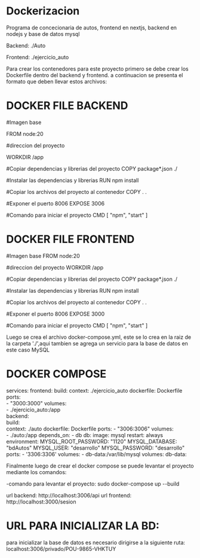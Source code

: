 # Dockerizacion

Programa de concecionaria de autos, frontend en nextjs, backend en nodejs y base de datos mysql

Backend: ./Auto  

Frontend: ./ejercicio_auto  

Para crear los contenedores para este proyecto primero se debe crear los Dockerfile dentro del backend y frontend.
a continuacion se presenta el formato que deben llevar estos archivos:  


# DOCKER FILE BACKEND

#Imagen base  

FROM node:20  


#direccion del proyecto  

WORKDIR /app  


#Copiar dependencias y librerias del proyecto
COPY package*.json ./

#Instalar las dependencias y librerias
RUN npm install

#Copiar los archivos del proyecto al contenedor
COPY . . 

#Exponer el puerto 8006
EXPOSE 3006

#Comando para iniciar el proyecto
CMD [ "npm", "start" ]


# DOCKER FILE FRONTEND

#Imagen base
FROM node:20

#direccion del proyecto
WORKDIR /app

#Copiar dependencias y librerias del proyecto
COPY package*.json ./

#Instalar las dependencias y librerias
RUN npm install

#Copiar los archivos del proyecto al contenedor
COPY . . 

#Exponer el puerto 8006
EXPOSE 3000

#Comando para iniciar el proyecto
CMD [ "npm", "start" ]

Luego se crea el archivo docker-compose.yml, este se lo crea en la raiz de la carpeta './',aqui tambien se agrega un servicio para la base de datos en este caso MySQL 

# DOCKER COMPOSE
services:
  frontend:
    build:
      context: ./ejercicio_auto
      dockerfile: Dockerfile	
    ports:	
      - "3000:3000"	
    volumes:	  
      - ./ejercicio_auto:/app	
  backend:	
    build:	
      context: ./auto
      dockerfile: Dockerfile
    ports:
      - "3006:3006"
    volumes:  
      - ./auto:/app
    depends_on:
      - db
  db:
    image: mysql
    restart: always
    environment:
      MYSQL_ROOT_PASSWORD: "1120"
      MYSQL_DATABASE: "bdAutos"
      MYSQL_USER: "desarrollo"
      MYSQL_PASSWORD: "desarrollo"
    ports:
      - '3306:3306'
    volumes:
      - db-data:/var/lib/mysql
volumes:
  db-data:


  Finalmente luego de crear el docker compose se puede levantar el proyecto mediante los comandos:

-comando para levantar el proyecto: sudo docker-compose up --build

  url backend: http://localhost:3006/api
  url frontend: http://localhost:3000/sesion

# URL PARA INICIALIZAR LA BD:
para inicializar la base de datos es necesario dirigirse a la siguiente ruta: localhost:3006/privado/POU-9865-VHKTUY			



